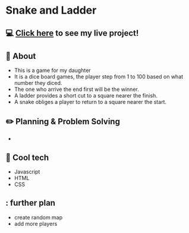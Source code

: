 # Snake and Ladder

##  :computer: [Click here](#) to see my live project!

## :page_facing_up: About
- This is a game for my daughter
- It is a dice board games, the player step from 1 to 100 based on what number they diced.
- The one who arrive the end first will be the winner.
- A ladder provides a short cut to a square nearer the finish.
- A snake obliges a player to return to a square nearer the start.



## :pencil2: Planning & Problem Solving
- 


## :rocket: Cool tech
- Javascript
- HTML
- CSS

## : further plan
- create random map
- add more players
